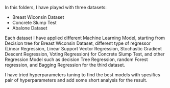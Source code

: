 In this folders, I have played with three datasets: 
- Breast Wiconsin Dataset
- Concrete Slump Test
- Abalone Dataset

Each dataset I have applied different Machine Learning Model, starting from Decision tree for Breast Wiconsin Dataset, 
different type of regressor (Linear Regression, Linear Support Vector Regression, Stochastic Gradient Descent Regression, Voting Regression) for Concrete Slump Test, 
and other Regression Model such as decision Tree Regression, random Forest regression, and  Bagging Regression for the third dataset.

I have tried hyperparameters tuning to find the best models with spesifics pair of hyperparameters and add some short analysis for the result. 
